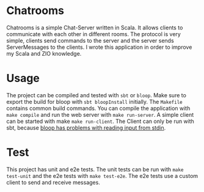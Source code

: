 # Chatrooms

Chatrooms is a simple Chat-Server written in Scala. It allows clients to communicate with each other in different rooms. The protocol is very simple, clients send commands to the server and the server sends ServerMessages to the clients. I wrote this application in order to improve my Scala and ZIO knowledge.

# Usage

The project can be compiled and tested with `sbt` or `bloop`. Make sure to export the build for bloop with `sbt bloopInstall` initially. The `Makefile` contains common build commands. You can compile the application with `make compile` and run the web server with `make run-server`. A simple client can be started with make `make run-client`. The Client can only be run with sbt, because [bloop has problems with reading input from stdin](https://github.com/scalacenter/bloop/issues/882).

# Test

This project has unit and e2e tests. The unit tests can be run with `make test-unit` and the e2e tests with `make test-e2e`. The e2e tests use a custom client to send and receive messages. 